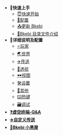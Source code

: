 * **🌱快速上手**
  * [😇快速开始](QuickStart.md)
  * [💾配置](Configure.md)
  * [📤更新 Bkebi](UpdateBkebi.md)
  * [📑Bkebi 目录文件介绍](BkebiFileTree.md)
* **🧐详细说明及配置**
  * [⭐️玩家](Player.md)
  * [🌏世界](World.md)
  * [✈️传送](Teleport.md)
  * [👀透视](ESP.md)
  * [🕶视图](Visuals.md)
  * [🛠设置](Settings.md)
  * [📄其他](Other.md)
  * [⌨️热键](Hotkeys.md)
  * [🗃调试](Debug.md)
* [**❓虚空终端-Q&A**](QA.md)
* [**✈️自定义传送**](CustomTeleport.md)
* [**🚫Bkebi 小黑屋**](BlackList.md)
